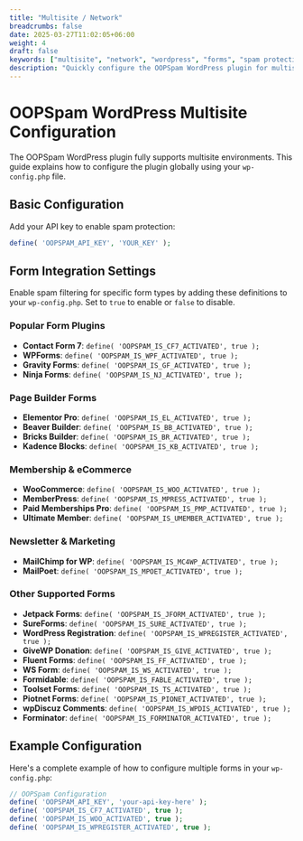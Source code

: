 ```yaml
---
title: "Multisite / Network"
breadcrumbs: false
date: 2025-03-27T11:02:05+06:00
weight: 4
draft: false
keywords: ["multisite", "network", "wordpress", "forms", "spam protection"]
description: "Quickly configure the OOPSpam WordPress plugin for multisite environments. This guide covers API key setup, form integration, and enabling spam protection for various plugins and features."
---
```


# OOPSpam WordPress Multisite Configuration

The OOPSpam WordPress plugin fully supports multisite environments. This guide explains how to configure the plugin globally using your `wp-config.php` file.

## Basic Configuration

Add your API key to enable spam protection:

```php
define( 'OOPSPAM_API_KEY', 'YOUR_KEY' );
```

## Form Integration Settings

Enable spam filtering for specific form types by adding these definitions to your `wp-config.php`. Set to `true` to enable or `false` to disable.

### Popular Form Plugins
- **Contact Form 7**: `define( 'OOPSPAM_IS_CF7_ACTIVATED', true );`
- **WPForms**: `define( 'OOPSPAM_IS_WPF_ACTIVATED', true );`
- **Gravity Forms**: `define( 'OOPSPAM_IS_GF_ACTIVATED', true );`
- **Ninja Forms**: `define( 'OOPSPAM_IS_NJ_ACTIVATED', true );`

### Page Builder Forms
- **Elementor Pro**: `define( 'OOPSPAM_IS_EL_ACTIVATED', true );`
- **Beaver Builder**: `define( 'OOPSPAM_IS_BB_ACTIVATED', true );`
- **Bricks Builder**: `define( 'OOPSPAM_IS_BR_ACTIVATED', true );`
- **Kadence Blocks**: `define( 'OOPSPAM_IS_KB_ACTIVATED', true );`

### Membership & eCommerce
- **WooCommerce**: `define( 'OOPSPAM_IS_WOO_ACTIVATED', true );`
- **MemberPress**: `define( 'OOPSPAM_IS_MPRESS_ACTIVATED', true );`
- **Paid Memberships Pro**: `define( 'OOPSPAM_IS_PMP_ACTIVATED', true );`
- **Ultimate Member**: `define( 'OOPSPAM_IS_UMEMBER_ACTIVATED', true );`

### Newsletter & Marketing
- **MailChimp for WP**: `define( 'OOPSPAM_IS_MC4WP_ACTIVATED', true );`
- **MailPoet**: `define( 'OOPSPAM_IS_MPOET_ACTIVATED', true );`

### Other Supported Forms
- **Jetpack Forms**: `define( 'OOPSPAM_IS_JFORM_ACTIVATED', true );`
- **SureForms**: `define( 'OOPSPAM_IS_SURE_ACTIVATED', true );`
- **WordPress Registration**: `define( 'OOPSPAM_IS_WPREGISTER_ACTIVATED', true );`
- **GiveWP Donation**: `define( 'OOPSPAM_IS_GIVE_ACTIVATED', true );`
- **Fluent Forms**: `define( 'OOPSPAM_IS_FF_ACTIVATED', true );`
- **WS Form**: `define( 'OOPSPAM_IS_WS_ACTIVATED', true );`
- **Formidable**: `define( 'OOPSPAM_IS_FABLE_ACTIVATED', true );`
- **Toolset Forms**: `define( 'OOPSPAM_IS_TS_ACTIVATED', true );`
- **Piotnet Forms**: `define( 'OOPSPAM_IS_PIONET_ACTIVATED', true );`
- **wpDiscuz Comments**: `define( 'OOPSPAM_IS_WPDIS_ACTIVATED', true );`
- **Forminator**: `define( 'OOPSPAM_IS_FORMINATOR_ACTIVATED', true );`

## Example Configuration

Here's a complete example of how to configure multiple forms in your `wp-config.php`:

```php
// OOPSpam Configuration
define( 'OOPSPAM_API_KEY', 'your-api-key-here' );
define( 'OOPSPAM_IS_CF7_ACTIVATED', true );
define( 'OOPSPAM_IS_WOO_ACTIVATED', true );
define( 'OOPSPAM_IS_WPREGISTER_ACTIVATED', true );